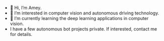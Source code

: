 - 👋 Hi, I’m Amey.
- 👀 I’m interested in computer vision and autonomous driving technology.
- 🌱 I’m currently learning the deep learning applications in computer vision.
- I have a few autonomous bot projects private. If interested, contact me for details.

<!---
amsdak15/amsdak15 is a ✨ special ✨ repository because its `README.md` (this file) appears on your GitHub profile.
You can click the Preview link to take a look at your changes.
--->
